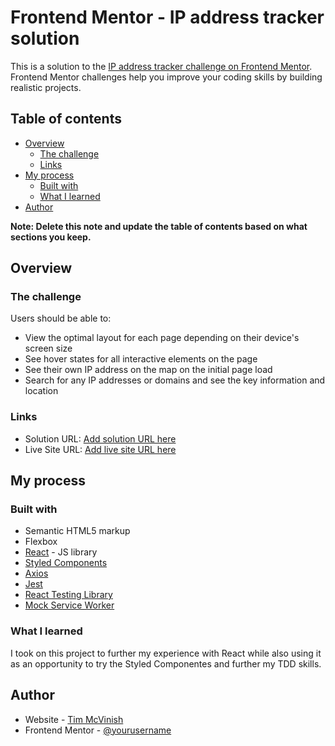 # Frontend Mentor - IP address tracker solution

This is a solution to the [IP address tracker challenge on Frontend Mentor](https://www.frontendmentor.io/challenges/ip-address-tracker-I8-0yYAH0). Frontend Mentor challenges help you improve your coding skills by building realistic projects.

## Table of contents

- [Overview](#overview)
  - [The challenge](#the-challenge)
  - [Links](#links)
- [My process](#my-process)
  - [Built with](#built-with)
  - [What I learned](#what-i-learned)
- [Author](#author)

**Note: Delete this note and update the table of contents based on what sections you keep.**

## Overview

### The challenge

Users should be able to:

- View the optimal layout for each page depending on their device's screen size
- See hover states for all interactive elements on the page
- See their own IP address on the map on the initial page load
- Search for any IP addresses or domains and see the key information and location

### Links

- Solution URL: [Add solution URL here](https://your-solution-url.com)
- Live Site URL: [Add live site URL here](https://your-live-site-url.com)

## My process

### Built with

- Semantic HTML5 markup
- Flexbox
- [React](https://reactjs.org/) - JS library
- [Styled Components](https://styled-components.com/)
- [Axios](https://axios-http.com/)
- [Jest](https://jestjs.io/)
- [React Testing Library](https://testing-library.com/)
- [Mock Service Worker](https://mswjs.io/)

### What I learned

I took on this project to further my experience with React while also using it as an opportunity to try the Styled Componentes and further my TDD skills.

## Author

- Website - [Tim McVinish](https://www.your-site.com)
- Frontend Mentor - [@yourusername](https://www.frontendmentor.io/profile/yourusername)
